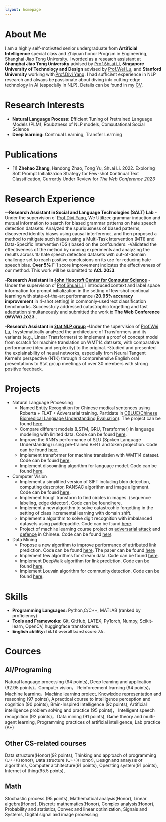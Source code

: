 ```yaml
---
layout: homepage
---
```


# About Me

I am a highly self-motivated senior undergraduate from **Artificial Intelligence**
special class and Zhiyuan honor Program in Engineering, Shanghai Jiao Tong University. I worded as a research assistant at **Shanghai Jiao Tong University** advised by [Prof.Shuai Li](https://shuaili8.github.io), **Singapore University of Technology and Design** advised by [Prof.Wei Lu](http://www.statnlp.org/faculty/lu_wei), and **Stanford University** working with [Prof.Diyi Yang](https://cs.stanford.edu/~diyiy/). I had
sufficient experience in NLP research and always be passionate about diving into cutting-edge technology in AI (especially in NLP). Details can be found in my [CV](https://zzh-sjtu.github.io/zhe_hao_Zhang.github.io/script/CV_2022.11.22.pdf).


# Research Interests
- **Natural Language Process:**   Efficient Tuning of Pretrained Language Models (PLM), Roubstness of NLP models, Computational Social Science
- **Deep learning:**   Continual Learning, Transfer Learning

# Publications
- [1] **Zhehao Zhang**, Handong Zhao, Tong Yu, Shuai Li. 2022. Exploring Soft Prompt Initialization Strategy for Few-shot Continual Text Classification, Currently Under Review for *The Web Conference 2023*

# Research Experience
--**Research Assistant in Social and Language Technologies (SALT) Lab**
 -Under the
supervision of [Prof.Diyi Yang](https://cs.stanford.edu/~diyiy/), We Utilized grammar induction and mutual information to search for biased grammar patterns on hate speech detection datasets. Analyzed the spuriousness of biased patterns, discovered identity biases using causal interference, and then proposed a method to mitigate such biases using a Multi-Task Intervention (MTI) and Data-Specific Intervention (DSI) based on the confounders. 
 -Validated the effectiveness of the method by running experiments and analyzing the results across 10 hate speech detection datasets with out-of-domain challenge set to reach positive conclusions on its use for reducing hate speech bias. **Over 5\%** F-1 score improvement indicates the effectiveness of our method. This work will be submitted to **ACL 2023**.
 
-**Research Assistant in [John Hopcroft Center for Computer Science](https://jhc.sjtu.edu.cn/)**
 -Under the
supervision of [Prof.Shuai Li](https://shuaili8.github.io), I introduced context and label space information for prompt initialization in the setting of few-shot continual learning with state-of-the-art performance (**20.95\% accuracy improvement** in 4-shot setting) in commonly-used text classification benchmarks. Successfully addressed catastrophic forgetting and fast adaptation simultaneously and submitted the work to **The Web Conference (WWW) 2023**..
 
-**Research Assistant in [Stat NLP group](https://statnlp-research.github.io/)**
 -Under the
supervision of [Prof.Wei Lu](http://www.statnlp.org/faculty/lu_wei), I systematically analyzed the architecture of Transformers and its variants (e.g., Linear Transformers) to implement a proof of concept  model from scratch for machine translation on WMT14 datasets, with comparative performance (bleu and perplexity) to the original.
 -Studied and presented the explainability of neural networks, especially from Neural Tangent Kernel’s perspective (NTK) through 4 comprehensive English oral presentations to Stat group meetings of over 30 members with strong positive feedback.



# Projects
- Natural Language Processing
    - Named Entity Recognition for Chinese medical sentences using Roberta + FLAT + Adversarial training. Particiate in [CBLUE(Chinese Biomedical Language Understanding Evaluation)](https://tianchi.aliyun.com/cblue). The project can be found [here](https://github.com/zzh-SJTU/NER_Chinese_medical).
    - Compare different models (LSTM, GRU, Transformer) in language modeling with limited data. Code can be found [here](https://github.com/zzh-SJTU/language_modeling).
    - Improve the RNN's performance of SLU (Spoken Language Understanding) using pre-trained BERT and token projection. Code can be found [here](https://github.com/zzh-SJTU/SLU-with-pretrained-model).
    - Implement transformer for machine translation with WMT14 dataset. Code can be found [here](https://github.com/zzh-SJTU/data_pre-process_translation).
    - Implement discounting algorithm for language model. Code can be found [here](https://github.com/zzh-SJTU/Discounting).
- Computer Vision
    - Implement a simplified version of SIFT including blob detection, computing descriptor, RANSAC algorithm and image alignment. Code can be found [here](https://github.com/zzh-SJTU/SIFT_implement).
    - Implement hough transform to find circles in images. (sequence labeling, edge detector). Code can be found [here](https://github.com/zzh-SJTU/hough_transform).
    - Implement a new algorithm to solve catastrophic forgetting in the setting of class incremental learning with domain shift.
    - Implement a algorithm to solve digit recognition with imbalanced datasets using paddlepaddle. Code can be found [here](https://github.com/zzh-SJTU/Imbalanced_digit_recogition).
    - Project of machine learning course project on [adversarial attack](https://drive.google.com/file/d/1UyfomQD2o9VoTRszNrMnbIuPy321HEEu/view?usp=sharing) and [defence](https://drive.google.com/file/d/1Q-riEHaQwHDhv2VotrC7k88khkp8h7-n/view?usp=sharing) in Chinese. Code can be found [here](https://github.com/zzh-SJTU/Adversarial-Attacks-project).
- Data Mining
    - Propose a new algorithm to improve performance of attributed link prediction. Code can be found [here](https://github.com/zzh-SJTU/Attributed_link_prediction). The paper can be found [here](https://zzh-sjtu.github.io/zhe_hao_Zhang.github.io/script/DM_link_prediction.pdf)
    - Implement few algorithms for stream data. Code can be found [here](https://github.com/zzh-SJTU/Stream_algorithm).
    - Implement DeepWalk algorithm for link prediction. Code can be found [here](https://github.com/zzh-SJTU/link_prediction).
    - Implement Louvain algorithm for community detection. Code can be found [here](https://github.com/zzh-SJTU/Community_detection).

# Skills

- **Programming Languages:**   Python,C/C++, MATLAB (ranked by proficiency)
- **Tools and Frameworks:**   Git, GitHub, LATEX, PyTorch, Numpy, Scikit-learn, OpenCV, huggingface transformers.
- **English ablility:**   IELTS overall band score 7.5.
 
# Cources 
## AI/Programing
Natural language processing (94 points), Deep learning and application (92.95 points)，Computer vision， Reinforcement learning (94 points)， Machine learning，Machine learning project, Knowledge representation and reasoning (97 points), A practical course to intelligence perception and cognition (90 points), Brain-Inspired Intelligence (92 points), Artificial intelligence problem solving and practice (95 points)， Intelligent speech recognition (92 points)， Data mining (91 points), Game theory and multi-agent learning, Programming practices of artificial intelligence, Lab practice (A+)
## Other CS-related courses
Data structure(Honor)(92 points), Thinking and approach of programming (C++)(Honor), Data structure (C++)(Honor), Design and analysis of algorithms, Computer architecture(91 points), Operating system(91 points), Internet of thing(95.5 points), 
## Math
Stochastic process (95 points), Mathematical analysis(Honor), Linear algebra(Honor), Discrete mathematics(Honor), Complex analysis(Honor), Probability and statistics, Convex and linear optimization, Signals and Systems, Digital signal and image processing
